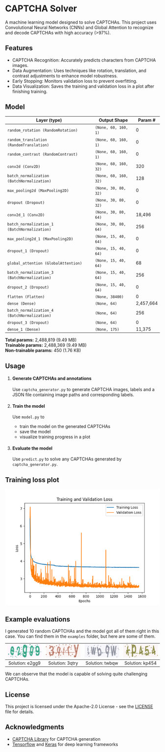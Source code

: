 # CAPTCHA Solver
A machine learning model designed to solve CAPTCHAs. This project uses Convolutional Neural Networks (CNNs) and Global Attention to recognize and decode CAPTCHAs with high accuracy (>97%).

## Features
- CAPTCHA Recognition: Accurately predicts characters from CAPTCHA images.
- Data Augmentation: Uses techniques like rotation, translation, and contrast adjustments to enhance model robustness.
- Early Stopping: Monitors validation loss to prevent overfitting.
- Data Visualization: Saves the training and validation loss in a plot after finishing training.

## Model
| Layer (type)                   | Output Shape         | Param #   |
| ------------------------------ | -------------------- | --------- |
| `random_rotation (RandomRotation)` | `(None, 60, 160, 1)` | 0         |
| `random_translation (RandomTranslation)` | `(None, 60, 160, 1)` | 0         |
| `random_contrast (RandomContrast)` | `(None, 60, 160, 1)` | 0         |
| `conv2d (Conv2D)`              | `(None, 60, 160, 32)` | 320       |
| `batch_normalization (BatchNormalization)` | `(None, 60, 160, 32)` | 128       |
| `max_pooling2d (MaxPooling2D)` | `(None, 30, 80, 32)` | 0         |
| `dropout (Dropout)`            | `(None, 30, 80, 32)` | 0         |
| `conv2d_1 (Conv2D)`            | `(None, 30, 80, 64)` | 18,496    |
| `batch_normalization_1 (BatchNormalization)` | `(None, 30, 80, 64)` | 256       |
| `max_pooling2d_1 (MaxPooling2D)` | `(None, 15, 40, 64)` | 0         |
| `dropout_1 (Dropout)`          | `(None, 15, 40, 64)` | 0         |
| `global_attention (GlobalAttention)` | `(None, 15, 40, 64)` | 68        |
| `batch_normalization_3 (BatchNormalization)` | `(None, 15, 40, 64)` | 256       |
| `dropout_2 (Dropout)`          | `(None, 15, 40, 64)` | 0         |
| `flatten (Flatten)`            | `(None, 38400)`      | 0         |
| `dense (Dense)`                | `(None, 64)`         | 2,457,664 |
| `batch_normalization_4 (BatchNormalization)` | `(None, 64)`         | 256       |
| `dropout_3 (Dropout)`          | `(None, 64)`         | 0         |
| `dense_1 (Dense)`              | `(None, 175)`        | 11,375    |

**Total params:** 2,488,819 (9.49 MB)  
**Trainable params:** 2,488,369 (9.49 MB)  
**Non-trainable params:** 450 (1.76 KB)

## Usage
1. #### Generate CAPTCHAs and annotations
    Use ```captcha_generator.py``` to generate CAPTCHA images, labels and a JSON file containing image paths and corresponding labels.

2. #### Train the model
    Use ```model.py``` to
    - train the model on the generated CAPTCHAs
    - save the model
    - visualize training progress in a plot

3. #### Evaluate the model
    Use ```predict.py``` to solve any CAPTCHAs generated by ```captcha_generator.py```.

## Training loss plot
![Loss Plot](loss_plot.png)

## Example evaluations
I generated 10 random CAPTCHAs and the model got all of them right in this case. You can find them in the ```examples``` folder, but here are some of them.

| ![Ex0](examples/0.png) | ![Ex1](examples/1.png) | ![Ex7](examples/7.png) | ![Ex4](examples/4.png) |
| :--: | :--: | :--: | :--: |
| Solution: e2gg9 | Solution: 3qtry | Solution: twbqw | Solution: kp454 |

We can observe that the model is capable of solving quite challenging CAPTCHAs.

## License
This project is licensed under the Apache-2.0 License - see the [LICENSE](../../blob/main/LICENSE) file for details.

## Acknowledgments
- <a href="https://pypi.org/project/captcha/" target="_blank">CAPTCHA Library</a> for CAPTCHA generation
- <a href="https://www.tensorflow.org/" target="_blank">Tensorflow</a> and <a href="https://keras.io/" target="_blank">Keras</a> for deep learning frameworks
